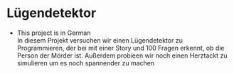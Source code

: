 # Lügendetektor
* This project is in German\
In diesem Projekt versuchen wir einen Lügendetektor zu Programmieren, der bei mit einer Story und 100 Fragen erkennt, ob die Person der Mörder ist. Außerdem probieen wir noch einen Herztackt zu simulieren um es noch spannender zu machen
